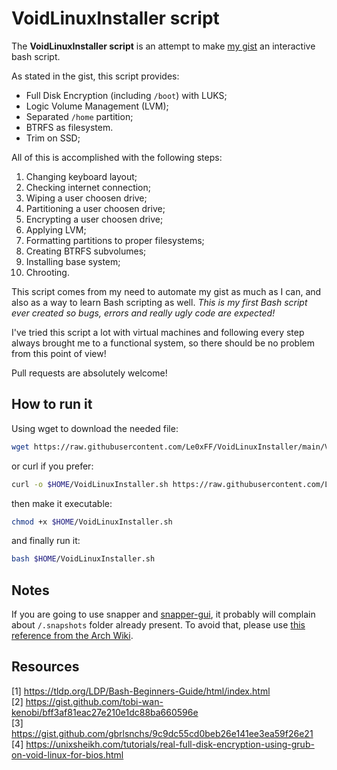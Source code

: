 # VoidLinuxInstaller script

The **VoidLinuxInstaller script** is an attempt to make [my gist](https://gist.github.com/Le0xFF/ff0e3670c06def675bb6920fe8dd64a3) an interactive bash script.

As stated in the gist, this script provides:
- Full Disk Encryption (including `/boot`) with LUKS;
- Logic Volume Management (LVM);
- Separated `/home` partition;
- BTRFS as filesystem.
- Trim on SSD;

All of this is accomplished with the following steps:
1. Changing keyboard layout;
2. Checking internet connection;
3. Wiping a user choosen drive;
4. Partitioning a user choosen drive;
5. Encrypting a user choosen drive;
6. Applying LVM;
7. Formatting partitions to proper filesystems;
8. Creating BTRFS subvolumes;
9. Installing base system;
10. Chrooting.

This script comes from my need to automate my gist as much as I can, and also as a way to learn Bash scripting as well. *This is my first Bash script ever created so bugs, errors and really ugly code are expected!*

I've tried this script a lot with virtual machines and following every step always brought me to a functional system, so there should be no problem from this point of view!

Pull requests are absolutely welcome!

## How to run it

Using wget to download the needed file:

``` bash
wget https://raw.githubusercontent.com/Le0xFF/VoidLinuxInstaller/main/VoidLinuxInstaller.sh -O $HOME/VoidLinuxInstaller.sh
```

or curl if you prefer:

``` bash
curl -o $HOME/VoidLinuxInstaller.sh https://raw.githubusercontent.com/Le0xFF/VoidLinuxInstaller/main/VoidLinuxInstaller.sh
```

then make it executable:

``` bash
chmod +x $HOME/VoidLinuxInstaller.sh
```

and finally run it:

``` bash
bash $HOME/VoidLinuxInstaller.sh
```

## Notes

If you are going to use snapper and [snapper-gui](https://github.com/ricardomv/snapper-gui), it probably will complain about `/.snapshots` folder already present.
To avoid that, please use [this reference from the Arch Wiki](https://wiki.archlinux.org/title/Snapper#Configuration_of_snapper_and_mount_point).

## Resources

[1] https://tldp.org/LDP/Bash-Beginners-Guide/html/index.html  
[2] https://gist.github.com/tobi-wan-kenobi/bff3af81eac27e210e1dc88ba660596e  
[3] https://gist.github.com/gbrlsnchs/9c9dc55cd0beb26e141ee3ea59f26e21  
[4] https://unixsheikh.com/tutorials/real-full-disk-encryption-using-grub-on-void-linux-for-bios.html
